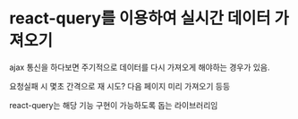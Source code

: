 # react-query를 이용하여 실시간 데이터 가져오기
ajax 통신을 하다보면 주기적으로 데이터를 다시 가져오게 해야하는 경우가 있음.

요청실패 시 몇초 간격으로 재 시도? 다음 페이지 미리 가져오기 등등

react-query는 해당 기능 구현이 가능하도록 돕는 라이브러리임